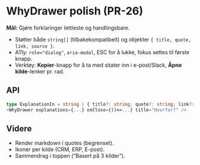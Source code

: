 # WhyDrawer polish (PR-26)

**Mål:** Gjøre forklaringer lettleste og handlingsbare.
- Støtter både `string[]` (tilbakekompatibelt) og objekter `{ title, quote, link, source }`.
- A11y: `role="dialog"`, `aria-modal`, ESC for å lukke, fokus settes til første knapp.
- Verktøy: **Kopier**-knapp for å ta med sitater inn i e-post/Slack, **Åpne kilde**-lenker pr. rad.

## API
```ts
type ExplanationIn = string | { title?: string; quote?: string; link?: string; source?: string };
<WhyDrawer explanations={...} onClose={()=>...} title="Hvorfor?" />
```

## Videre
- Render markdown i quotes (begrenset).
- Ikoner per kilde (CRM, ERP, E-post).
- Sammendrag i toppen (“Basert på 3 kilder”).